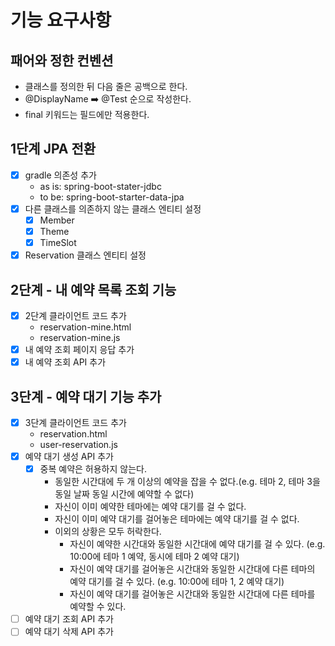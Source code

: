 # 기능 요구사항

## 패어와 정한 컨벤션

- 클래스를 정의한 뒤 다음 줄은 공백으로 한다.
- @DisplayName ➡️ @Test 순으로 작성한다.
- final 키워드는 필드에만 적용한다.

## 1단계 JPA 전환

- [x] gradle 의존성 추가
    - as is: spring-boot-stater-jdbc
    - to be: spring-boot-starter-data-jpa
- [x] 다른 클래스를 의존하지 않는 클래스 엔티티 설정
  - [x] Member
  - [x] Theme
  - [x] TimeSlot
- [x] Reservation 클래스 엔티티 설정

## 2단계 - 내 예약 목록 조회 기능

- [x] 2단계 클라이언트 코드 추가
  - reservation-mine.html
  - reservation-mine.js
- [x] 내 예약 조회 페이지 응답 추가
- [x] 내 예약 조회 API 추가

## 3단계 - 예약 대기 기능 추가

- [x] 3단계 클라이언트 코드 추가
  - reservation.html
  - user-reservation.js
- [x] 예약 대기 생성 API 추가
  - [x] 중복 예약은 허용하지 않는다.
    - 동일한 시간대에 두 개 이상의 예약을 잡을 수 없다.(e.g. 테마 2, 테마 3을 동일 날짜 동일 시간에 예약할 수 없다)
    - 자신이 이미 예약한 테마에는 예약 대기를 걸 수 없다.
    - 자신이 이미 예약 대기를 걸어놓은 테마에는 예약 대기를 걸 수 없다.
    - 이외의 상황은 모두 허락한다.
      - 자신이 예약한 시간대와 동일한 시간대에 예약 대기를 걸 수 있다. (e.g. 10:00에 테마 1 예약, 동시에 테마 2 예약 대기)
      - 자신이 예약 대기를 걸어놓은 시간대와 동일한 시간대에 다른 테마의 예약 대기를 걸 수 있다. (e.g. 10:00에 테마 1, 2 예약 대기)
      - 자신이 예약 대기를 걸어놓은 시간대와 동일한 시간대에 다른 테마를 예약할 수 있다.
- [ ] 예약 대기 조회 API 추가
- [ ] 예약 대기 삭제 API 추가
